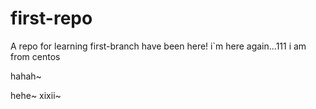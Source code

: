# first-repo
A repo for learning
first-branch have been here!
i`m here again...111
i am from centos

hahah~

hehe~
xixii~
